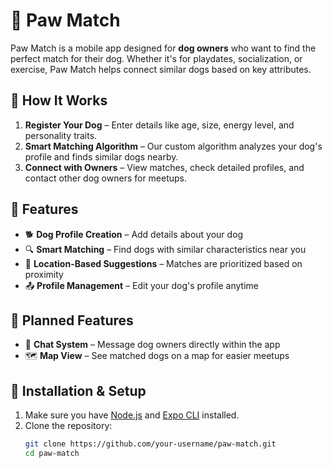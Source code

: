 # 🐾 Paw Match  

Paw Match is a mobile app designed for **dog owners** who want to find the perfect match for their dog. Whether it's for playdates, socialization, or exercise, Paw Match helps connect similar dogs based on key attributes.  

## 🐶 How It Works  

1. **Register Your Dog** – Enter details like age, size, energy level, and personality traits.  
2. **Smart Matching Algorithm** – Our custom algorithm analyzes your dog's profile and finds similar dogs nearby.  
3. **Connect with Owners** – View matches, check detailed profiles, and contact other dog owners for meetups.  

## 📱 Features  

- 🐕 **Dog Profile Creation** – Add details about your dog  
- 🔍 **Smart Matching** – Find dogs with similar characteristics near you  
- 📍 **Location-Based Suggestions** – Matches are prioritized based on proximity  
- 📤 **Profile Management** – Edit your dog's profile anytime  

## 🔮 Planned Features  

- 💬 **Chat System** – Message dog owners directly within the app  
- 🗺️ **Map View** – See matched dogs on a map for easier meetups  

## 🚀 Installation & Setup  

1. Make sure you have [Node.js](https://nodejs.org/) and [Expo CLI](https://docs.expo.dev/get-started/installation/) installed.  
2. Clone the repository:  
   ```sh
   git clone https://github.com/your-username/paw-match.git
   cd paw-match
